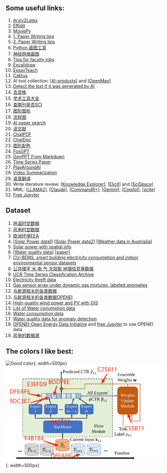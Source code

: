 ## Some useful links:

1. [Arxiv2Latex](http://arxiv2latex.herokuapp.com/)
2. [Effidit](https://effidit.qq.com/demo_en)
3. [MoviePy](https://zulko.github.io/moviepy/index.html)
4. [1. Paper Writing tips](https://github.com/MLNLP-World/Paper-Writing-Tips)
5. [2. Paper Writing tips](https://github.com/guanyingc/latex_paper_writing_tips)
6. [Python 画图工具](https://github.com/guanyingc/python_plot_utils)
7. [神经网络画图](https://docs.google.com/presentation/d/11mR1nkIR9fbHegFkcFq8z9oDQ5sjv8E3JJp1LfLGKuk/edit#slide=id.g85a0789696_2352_5)
8. [Tips for faculty jobs](https://yisongyue.medium.com/checklist-of-tips-for-computer-science-faculty-applications-9fd2480649cc)
9. [Excalidraw](https://excalidraw.com/)
10. [EssayTeach](https://essayteach.com/)
11. [Caktus](https://www.caktus.ai/caktus_student_mobile)
12. AI tool collection: [[Al-products](https://www.futurepedia.io)] and [[OpenMao](https://www.openmao.cn/)]
13. [Detect the text if it was generated by AI](https://platform.openai.com/ai-text-classifier)
14. [去空格](https://laorange.gitee.io/paper-assistant/#/)
15. [学术工具大全](https://bukesci.com/)
16. [查期刊是否SCI](https://mjl.clarivate.com/search-results)
17. [图形图标](https://www.freepik.com/)
18. [流程图](https://www.yworks.com/yed-live/)
19. [AI paper search](https://aipaper.fun/#/)
20. [读文献](https://typeset.io/library)
21. [ChatPDF](https://www.chatpdf.com/)
22. [ChatDoc](https://www.chatdoc.com/)
23. [图形配色](https://paletton.com/)
24. [FoxGPT](https://foxgpt.club/)
25. [GenPPT From Markdown](https://mindshow.fun/)
27. [Time Series Paper](https://deepshare.feishu.cn/docx/JGM9dWhqDorQggxU2DfcJPVnnFf)
28. [PlayAroundAI](https://play.vercel.ai/)
29. [Video Summarization](https://b.jimmylv.cn/#)
30. [语音翻译](https://seamless.metademolab.com/demo)
31. Write literature review: [[Knowledge Explorer](https://explorer.globe.engineer/)], [[Elicit](https://elicit.com/)] and [[SciSpace](https://typeset.io/)]
32. MML: [[LLAMA2](https://www.llama2.ai/)], [[Claude](https://claude.ai/)], [[CommandR+](https://dashboard.cohere.com/)], [[Gemini](https://deepmind.google/technologies/gemini/#gemini-1.5)], [[Copilot](https://copilot.microsoft.com/)], [[scite](https://scite.ai/users/xiufeng-liu-g1P1/feed)] 
33. [Free Jupyter](https://studiolab.sagemaker.aws/)

## Dataset
1. [地温时空数据](https://github.com/wren93/SST-POD/blob/main/SST_POD.ipynb)
2. [风电时空数据](https://aistudio.baidu.com/aistudio/competition/detail/152/0/introduction)
3. [欧洲环境EEA](https://www.eea.europa.eu/ims)
4. [[Solar Power data1](https://dkasolarcentre.com.au/source/alice-springs/dka-m16-b-phase)] [[Solar Power data2](https://dkasolarcentre.com.au/source/alice-springs/dka-m16-b-phase)] [[Weather data in Austrialia](http://www.bom.gov.au/climate/data/#mapoption)]
5. [Solar power with spatial info](https://www.nrel.gov/grid/solar-power-data.html)
6. [[Water quality data](https://waterdata.usgs.gov/nwis/sw)] [[paper](https://www.sciencedirect.com/science/article/pii/S0959652619340156)]
7. [CU-BEMS, smart building electricity consumption and indoor environmental sensor datasets](https://www.nature.com/articles/s41597-020-00582-3#Sec7)
8. [公共楼宇,水,电,气,大阳能,地理信息等数据](https://github.com/buds-lab/building-data-genome-project-2)
9. [UCR Time Series Classification Archive](https://www.cs.ucr.edu/~eamonn/time_series_data_2018/)
10. [Electricity threft data](https://github.com/asr-vip/Electricity-Theft/blob/main/README.md)
11. [Gas sensor array under dynamic gas mixtures, labeled anomalies](https://archive.ics.uci.edu/ml/datasets/Gas+sensor+array+under+dynamic+gas+mixtures#)
12. [与能源相关的各类数据](https://site.ieee.org/pes-iss/data-sets.)
13. [与能源相关的各类数据OPENEI](https://openei.org/wiki/Main_Page)
14. [High-quality wind power and PV with GIS](https://github.com/intelligence-csd-auth-gr/greek-solar-wind-energy-forecasting/tree/main/resources/raw_data)
15. [List of Water conumption data](https://github.com/AnnaDiMauro/WDDreview)
16. [Water consumption data](https://github.com/The-SmartH2O-project/datasets/tree/master)    
17. [Water quality data for anomaly detection](https://zenodo.org/records/4304080)   
18. [OPENEI-Open Energy Data Initiative](https://data.openei.org/) and [free Jupyter](https://studiolab.sagemaker.aws/) to use OPENEI data
19. [风电的数据源](https://github.com/sltzgs/Wind_Turbine_SCADA_open_data?tab=readme-ov-file)
## The colors I like best:

![Good color](colors.webp){: width=500px}
![Good color2](colors.png){: width=500px}